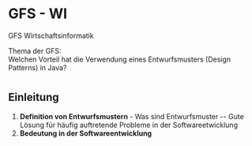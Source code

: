 # GFS - WI
GFS Wirtschaftsinformatik

Thema der GFS: </br>
Welchen Vorteil hat die Verwendung eines Entwurfsmusters (Design Patterns) in Java?

# <h2>Einleitung</h2>
1. <strong>Definition von Entwurfsmustern</strong>
        - Was sind Entwurfsmuster -- Gute Lösung für häufig auftretende Probleme in der Softwareetwicklung
2. <strong>Bedeutung in der Softwareentwicklung</strong>
